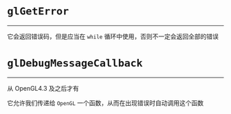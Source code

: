 # `glGetError`
---

它会返回错误码，但是应当在 `while` 循环中使用，否则不一定会返回全部的错误

# `glDebugMessageCallback`
---

从 OpenGL4.3 及之后才有

它允许我们传递给 `OpenGL` 一个函数，从而在出现错误时自动调用这个函数